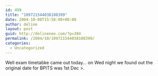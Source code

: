 ```yaml
---
id: 499
title: "109721544038108399"
date: 2004-10-08T15:58:00+00:00
author: deline
layout: post
guid: http://delineneo.com/?p=384
permalink: /2004/10/109721544038108399/
categories:
  - Uncategorized
---
```

Well exam timetabke came out today&#8230; on Wed night we found out the original date for BPITS was 1st Dec >.